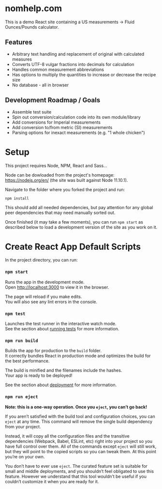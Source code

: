 # nomhelp.com

This is a demo React site containing a US measurements -> Fluid Ounces/Pounds calculator. 

## Features

* Arbitrary text handling and replacement of original with calculated measures
* Converts UTF-8 vulgar fractions into decimals for calculation
* Handles common measurement abbreviations
* Has options to multiply the quantities to increase or decrease the recipe size
* No database - all in browser

## Development Roadmap / Goals

* Assemble test suite
* Spin out conversion/calculation code into its own module/library
* Add conversions for Imperial measurements
* Add conversion to/from metric (SI) measurements
* Parsing options for inexact measurements (e.g. "1 whole chicken")


# Setup

This project requires Node, NPM, React and Sass...

Node can be dowloaded from the project's homepage: 
https://nodejs.org/en/ (the site was built against Node 11.10.1).

Navigate to the folder where you forked the project and run:

```
npm install
```

This should add all needed dependencies, but pay attention for 
any global peer dependencies that may need manually sorted out.

Once finished (it may take a few moments), you can run `npm start` as 
described below to load a development version of the site as you work on it.


# Create React App Default Scripts

In the project directory, you can run:

### `npm start`

Runs the app in the development mode.<br>
Open [http://localhost:3000](http://localhost:3000) to view it in the browser.

The page will reload if you make edits.<br>
You will also see any lint errors in the console.

### `npm test`

Launches the test runner in the interactive watch mode.<br>
See the section about [running tests](https://facebook.github.io/create-react-app/docs/running-tests) for more information.

### `npm run build`

Builds the app for production to the `build` folder.<br>
It correctly bundles React in production mode and optimizes the build for the best performance.

The build is minified and the filenames include the hashes.<br>
Your app is ready to be deployed!

See the section about [deployment](https://facebook.github.io/create-react-app/docs/deployment) for more information.

### `npm run eject`

**Note: this is a one-way operation. Once you `eject`, you can’t go back!**

If you aren’t satisfied with the build tool and configuration choices, you can `eject` at any time. This command will remove the single build dependency from your project.

Instead, it will copy all the configuration files and the transitive dependencies (Webpack, Babel, ESLint, etc) right into your project so you have full control over them. All of the commands except `eject` will still work, but they will point to the copied scripts so you can tweak them. At this point you’re on your own.

You don’t have to ever use `eject`. The curated feature set is suitable for small and middle deployments, and you shouldn’t feel obligated to use this feature. However we understand that this tool wouldn’t be useful if you couldn’t customize it when you are ready for it.